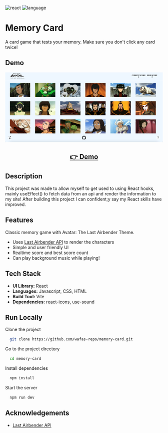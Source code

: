 ![react](https://img.shields.io/badge/UI-React-149eca)
![language](https://img.shields.io/badge/Language-Javascript-yellow)

# Memory Card

A card game that tests your memory. Make sure you don't click any card twice!

## Demo

<p align="center">
  <img src="public/screenshots/screenshot.png" width="650px" alt="screenshot">
</p>

<h2 align="center">
  <a href="https://memory-card-atla.netlify.app/">👉 Demo</a>
</h2>

## Description

This project was made to allow myself to get used to using React hooks, mainly useEffect() to fetch data from an api
and render the information to my site! After building this project I can confident;y say my React skills have improved.

## Features

Classic memory game with Avatar: The Last Airbender Theme.

- Uses [Last Airbender API](https://last-airbender-api.fly.dev/) to render the characters
- Simple and user friendly UI
- Realtime score and best score count
- Can play background music while playing!

## Tech Stack

- **UI Library:** React
- **Languages:** Javascript, CSS, HTML
- **Build Tool:** Vite
- **Dependencies:** react-icons, use-sound

## Run Locally

Clone the project

```bash
  git clone https://github.com/wafas-repo/memory-card.git
```

Go to the project directory 

```bash
  cd memory-card
```

Install dependencies

```bash
  npm install
```

Start the server

```bash
  npm run dev
```
## Acknowledgements

- [Last Airbender API](https://last-airbender-api.fly.dev/)